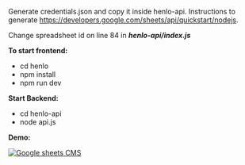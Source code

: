 Generate credentials.json and copy it inside henlo-api. Instructions to generate https://developers.google.com/sheets/api/quickstart/nodejs.

Change spreadsheet id on line 84 in ***henlo-api/index.js***

**To start frontend:**
* cd henlo
* npm install
* npm run dev

**Start Backend:**
* cd henlo-api
* node api.js

**Demo:**

[![Google sheets CMS](https://img.youtube.com/vi/2kvILOLEEP8/0.jpg)](https://www.youtube.com/watch?v=2kvILOLEEP8) 
